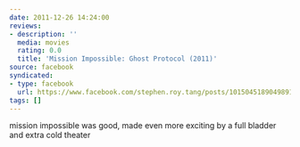 ```yaml
---
date: 2011-12-26 14:24:00
reviews:
- description: ''
  media: movies
  rating: 0.0
  title: 'Mission Impossible: Ghost Protocol (2011)'
source: facebook
syndicated:
- type: facebook
  url: https://www.facebook.com/stephen.roy.tang/posts/10150451890498912
tags: []
---
```


mission impossible was good, made even more exciting by a full bladder and extra cold theater